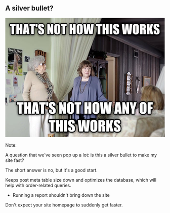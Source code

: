 ## A silver bullet?

![That's not how this works, that's not how any of this works](resources/not-how-this-works.jpg)<!-- .element: class="fragment seamless" -->

Note:

A question that we've seen pop up a lot: is this a silver bullet to make my site fast?

The short answer is no, but it's a good start.

Keeps post meta table size down and optimizes the database, which will help with order-related queries.
- Running a report shouldn't bring down the site

Don't expect your site homepage to suddenly get faster.

